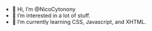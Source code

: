 - 👋 Hi, I’m @NicoCytonony
- 👀 I’m interested in a lot of stuff.
- 🌱 I’m currently learning CSS, Javascript, and XHTML.

<!---
Noobsite0925/Noobsite0925 is a ✨ special ✨ repository because its `README.md` (this file) appears on your GitHub profile.
You can click the Preview link to take a look at your changes.
--->
